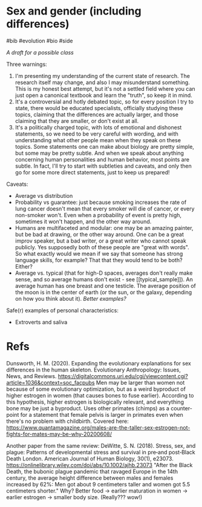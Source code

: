 # Sex and gender (including differences)

#bib #evolution #bio #side

_A draft for a possible class_

Three warnings:
1) I'm presenting my understanding of the current state of research. The research itself may change, and also I may misunderstand something. This is my honest best attempt, but it's not a settled field where you can just open a canonical textbook and learn the "truth", so keep it in mind.
2) It's a controversial and hotly debated topic, so for every position I try to state, there would be educated specialists, officially studying these topics, claiming that the differences are actually larger, and those claiming that they are smaller, or don't exist at all.
3) It's a politically charged topic, with lots of emotional and dishonest statements, so we need to be very careful with wording, and with understanding what other people mean when they speak on these topics. Some statements one can make about biology are pretty simple, but some may be pretty subtle. And when we speak about anything concerning human personalities and human behavior, most points are subtle. In fact, I'll try to start with subtleties and caveats, and only then go for some more direct statements, just to keep us prepared!

Caveats:
* Average vs distribution
* Probability vs guarantee: just because smoking increases the rate of lung cancer doesn't mean that every smoker will die of cancer, or every non-smoker won't. Even when a probability of event is pretty high, sometimes it won't happen, and the other way around.
* Humans are multifaceted and modular: one may be an amazing painter, but be bad at drawing, or the other way around. One can be a great improv speaker, but a bad writer, or a great writer who cannot speak publicly. Yes supposedly both of these people are "great with words". So what exactly would we mean if we say that someone has strong language skills, for example? That that they would tend to be both? Either?
* Average vs. typical (that for high-D spaces, averages don't really make sense, and so average humans don't exist - see [[typical_sample]]). An average human has one breast and one testicle. The average position of the moon is in the center of earth (or the sun, or the galaxy, depending on how you think about it). _Better examples?_

Safe(r) examples of personal characteristics:
* Extroverts and saliva

# Refs

Dunsworth, H. M. (2020). Expanding the evolutionary explanations for sex differences in the human skeleton. Evolutionary Anthropology: Issues, News, and Reviews.
https://digitalcommons.uri.edu/cgi/viewcontent.cgi?article=1036&context=soc_facpubs
Men may be larger than women not because of some evolutionary optimization, but as a weird byproduct of higher estrogen in women (that causes bones to fuse earlier). According to this hypothesis, higher estrogen is biologically relevant, and everything bone may be just a byproduct.
Uses other primates (chimps) as a counter-point for a statement that female pelvis is larger in primates even when there's no problem with childbirth.
Covered here:
https://www.quantamagazine.org/males-are-the-taller-sex-estrogen-not-fights-for-mates-may-be-why-20200608/

Another paper from the same review:
DeWitte, S. N. (2018). Stress, sex, and plague: Patterns of developmental stress and survival in pre‐and post‐Black Death London. American Journal of Human Biology, 30(1), e23073.
https://onlinelibrary.wiley.com/doi/abs/10.1002/ajhb.23073
"After the Black Death, the bubonic plague pandemic that ravaged Europe in the 14th century, the average height difference between males and females increased by 62%: Men got about 9 centimeters taller and women got 5.5 centimeters shorter." Why? Better food → earlier maturation in women → earlier estrogen → smaller body size. (Really??? wow!)